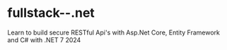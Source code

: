 # fullstack--.net
Learn to build secure RESTful Api's with Asp.Net Core, Entity Framework and C# with .NET 7 2024
